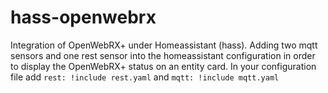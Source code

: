 # hass-openwebrx
Integration of OpenWebRX+ under Homeassistant (hass).
Adding two mqtt sensors and one rest sensor into the homeassistant configuration in order to display the OpenWebRX+ status on an entity card.
In your configuration file add 
`rest: !include rest.yaml`
and
`mqtt: !include mqtt.yaml`
